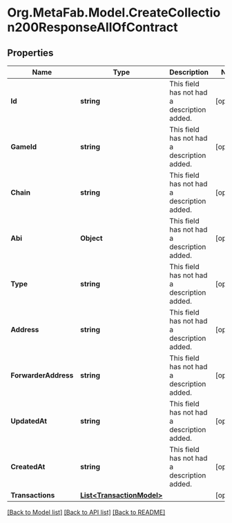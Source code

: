
# Org.MetaFab.Model.CreateCollection200ResponseAllOfContract

## Properties

Name | Type | Description | Notes
------------ | ------------- | ------------- | -------------
**Id** | **string** | This field has not had a description added. | [optional] 
**GameId** | **string** | This field has not had a description added. | [optional] 
**Chain** | **string** | This field has not had a description added. | [optional] 
**Abi** | **Object** | This field has not had a description added. | [optional] 
**Type** | **string** | This field has not had a description added. | [optional] 
**Address** | **string** | This field has not had a description added. | [optional] 
**ForwarderAddress** | **string** | This field has not had a description added. | [optional] 
**UpdatedAt** | **string** | This field has not had a description added. | [optional] 
**CreatedAt** | **string** | This field has not had a description added. | [optional] 
**Transactions** | [**List&lt;TransactionModel&gt;**](TransactionModel.md) |  | [optional] 

[[Back to Model list]](../README.md#documentation-for-models)
[[Back to API list]](../README.md#documentation-for-api-endpoints)
[[Back to README]](../README.md)

